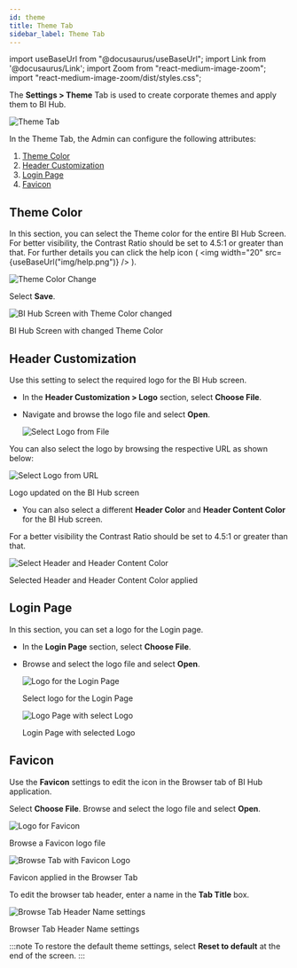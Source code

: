 ```yaml
---
id: theme 
title: Theme Tab
sidebar_label: Theme Tab
---
```


import useBaseUrl from "@docusaurus/useBaseUrl";
import Link from '@docusaurus/Link';
import Zoom from "react-medium-image-zoom";
import "react-medium-image-zoom/dist/styles.css";

The **Settings > Theme** Tab is used to create corporate themes and apply them to BI Hub.

 <div class="center">
   <Zoom>
     <img alt="Theme Tab" src={useBaseUrl('doc-images/admin-guide/admin-functions/settings/newad5.png')}/>
   </Zoom>
 </div>

In the Theme Tab, the Admin can configure the following attributes:

1. [Theme Color](#theme-color)
1. [Header Customization](#header-customization)
1. [Login Page](#login-page)
1. [Favicon](#favicon)

## Theme Color

In this section, you can select the Theme color for the entire BI Hub Screen.
For better visibility, the Contrast Ratio should be set to 4.5:1 or greater than that. For further details you can click the help icon ( <img width="20" src={useBaseUrl("img/help.png")} /> ).

 <div class="center">
   <Zoom>
     <img alt="Theme Color Change" src={useBaseUrl('doc-images/admin-guide/admin-functions/settings/theme6.png')}/>
   </Zoom>
 </div>

Select **Save**.

  <div class="center">
    <Zoom>
      <img alt="BI Hub Screen with Theme Color changed" src={useBaseUrl('doc-images/admin-guide/admin-functions/settings/theme7.png')}/>
    </Zoom>
    <p>BI Hub Screen with changed Theme Color</p>
  </div>

## Header Customization

Use this setting to select the required logo for the BI Hub screen.

* In the **Header Customization > Logo** section, select **Choose File**.
* Navigate and browse the logo file and select **Open**.

  <div class="center">
    <Zoom>
      <img alt="Select Logo from File" src={useBaseUrl('doc-images/admin-guide/admin-functions/settings/theme2.png')}/>
    </Zoom>
  </div>

You can also select the logo by browsing the respective URL as shown below:

  <div class="center">
    <Zoom>
      <img alt="Select Logo from URL" src={useBaseUrl('doc-images/admin-guide/admin-functions/settings/theme2a.png')}/>
    </Zoom>
    <p>Logo updated on the BI Hub screen</p>
  </div>

* You can also select a different **Header Color** and **Header Content Color** for the BI Hub screen.

For a better visibility the Contrast Ratio should be set to 4.5:1 or greater than that.

  <div class="center">
    <Zoom>
      <img alt="Select Header and Header Content Color" src={useBaseUrl('doc-images/admin-guide/admin-functions/settings/theme2b.png')}/>
    </Zoom>
    <p>Selected Header and Header Content Color applied</p>
  </div>

## Login Page

In this section, you can set a logo for the Login page.

* In the **Login Page** section, select **Choose File**.
* Browse and select the logo file and select **Open**.

  <div class="center">
    <Zoom>
      <img alt="Logo for the Login Page" src={useBaseUrl('doc-images/admin-guide/admin-functions/settings/login-logo1.png')}/>
    </Zoom>
    <p>Select logo for the Login Page</p>
  </div>

  <div class="center">
    <Zoom>
      <img alt="Logo Page with select Logo" src={useBaseUrl('doc-images/admin-guide/admin-functions/settings/loginlogo2.png')}/>
    </Zoom>
    <p>Login Page with selected Logo</p>
  </div>

## Favicon

Use the **Favicon** settings to edit the icon in the Browser tab of BI Hub application.

Select **Choose File**. Browse and select the logo file and select **Open**.

  <div class="center">
    <Zoom>
      <img alt="Logo for Favicon" src={useBaseUrl('doc-images/admin-guide/admin-functions/settings/theme4.png')}/>
    </Zoom>
    <p>Browse a Favicon logo file</p>
  </div>

  <div class="center">
    <Zoom>
      <img alt="Browse Tab with Favicon Logo" src={useBaseUrl('doc-images/admin-guide/admin-functions/settings/theme5-new.png')}/>
    </Zoom>
    <p>Favicon applied in the Browser Tab</p>
  </div>

To edit the browser tab header, enter a name in the **Tab Title** box.

  <div class="center">
    <Zoom>
      <img alt="Browse Tab Header Name settings" src={useBaseUrl('doc-images/admin-guide/admin-functions/settings/btba1.png')}/>
    </Zoom>
    <p>Browser Tab Header Name settings</p>
  </div>

:::note
To restore the default theme settings, select **Reset to default** at the end of the screen.
:::

